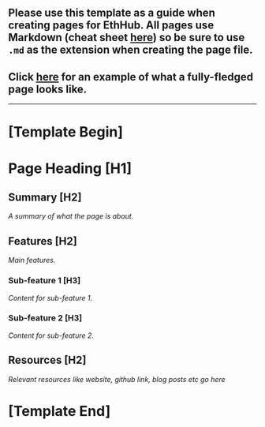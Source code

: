 ## Please use this template as a guide when creating pages for EthHub. All pages use Markdown (cheat sheet [here](https://github.com/adam-p/markdown-here/wiki/Markdown-Cheatsheet)) so be sure to use `.md` as the extension when creating the page file.

## Click [here](/built-on-ethereum/open-finance/stablecoins/crypto-backed/dai.md) for an example of what a fully-fledged page looks like.
------------------------
# [Template Begin]
# Page Heading [H1]

## Summary [H2]

*A summary of what the page is about.*

## Features [H2]

*Main features.*

### Sub-feature 1 [H3]

*Content for sub-feature 1.*

### Sub-feature 2 [H3]

*Content for sub-feature 2.*

## Resources [H2]

*Relevant resources like website, github link, blog posts etc go here*

# [Template End]
